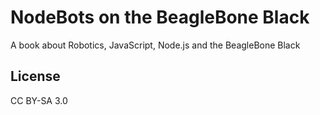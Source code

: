 # NodeBots on the BeagleBone Black

A book about Robotics, JavaScript, Node.js and the BeagleBone Black

## License

CC BY-SA 3.0
